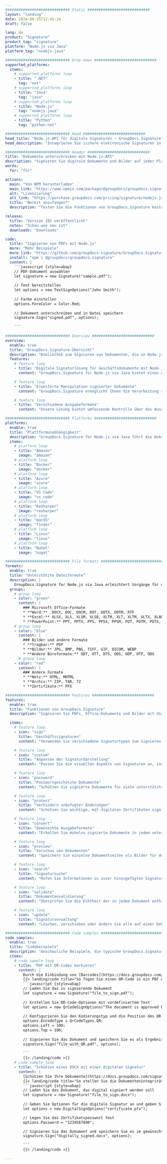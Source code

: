 ```yaml
---
############################# Static ############################
layout: "landing"
date: 2024-09-25T12:45:24
draft: false

lang: de
product: "Signature"
product_tag: "signature"
platform: "Node.js via Java"
platform_tag: "nodejs-java"

############################# Drop-down ############################
supported_platforms:
  items:
    # supported_platforms loop
    - title: ".NET"
      tag: "net"
    # supported_platforms loop
    - title: "Java"
      tag: "java"
    # supported_platforms loop
    - title: "Node.js"
      tag: "nodejs-java" 
    # supported_platforms loop
    - title: "Python"
      tag: "python-net" 

############################# Head ############################
head_title: "Node.js-API für digitale Signaturen – GroupDocs.Signature"
head_description: "Integrieren Sie sichere elektronische Signaturen in Node.js-Apps mit GroupDocs.Signature. Optimieren Sie Arbeitsabläufe beim Signieren von Dokumenten einfach und effizient."

############################# Header ############################
title: "Dokumente unterschreiben mit Node.js-API"
description: "Signieren Sie digitale Dokumente und Bilder auf jeder Plattform mit unseren flexiblen APIs und App-basierten Lösungen für Programmierer und Endbenutzer."
words:
  for: "für"

actions:
  main: "Von NPM herunterladen"
  main_link: "https://www.npmjs.com/package/@groupdocs/groupdocs.signature/"
  alt: "Lizenzierung"
  alt_link: "https://purchase.groupdocs.com/pricing/signature/nodejs-java/"
  title: "Bereit anzufangen?"
  description: "Testen Sie die Funktionen von GroupDocs.Signature kostenlos oder fordern Sie eine Lizenz an"

release:
  title: "Version {0} veröffentlicht"
  notes: "Schau was neu ist"
  downloads: "Downloads"

code:
  title: "Signieren von PDFs mit Node.js"
  more: "Mehr Beispiele"
  more_link: "https://github.com/groupdocs-signature/GroupDocs.Signature-for-Node.js-via-Java/"
  install: "npm i @groupdocs/groupdocs.signature"
  content: |
    ```javascript {style=abap}   
    // PDF-Dokument auswählen
    let signature = new Signature("sample.pdf");
    
    // Text bereitstellen
    let options = new TextSignOptions("John Smith");
    
    // Farbe einstellen
    options.ForeColor = Color.Red;
    
    // Dokument unterschreiben und in Datei speichern
    signature.Sign("signed.pdf", options);
    
    ```

############################# Overview ############################
overview:
  enable: true
  title: "GroupDocs.Signature-Übersicht"
  description: "Bibliothek zum Signieren von Dokumenten, die in Node.js-Anwendungen verwendet werden kann"
  features:
    # feature loop
    - title: "Digitale Signaturlösung für Geschäftsdokumente mit Node.js"
      content: "GroupDocs.Signature for Node.js via Java bietet einen umfassenden Satz digitaler Signaturoptionen für PDF-, Office-Dokumente und Bilder. Es stehen Text, Barcodes, Bilder, digitale Zertifikate und Metadaten zur Verfügung. Eine optimierte Dokumentenverarbeitung sorgt für Effizienz."

    # feature loop
    - title: "Erweiterte Manipulation signierter Dokumente"
      content: "GroupDocs.Signature ermöglicht Ihnen die Verarbeitung signierter Dokumente. Suchen und validieren Sie Signaturen anhand verschiedener Kriterien. Extrahieren Sie außerdem detaillierte Dokumentinformationen oder generieren Sie Vorschaubilder von Seiten."

    # feature loop
    - title: "Verschiedene Ausgabeformate"
      content: "Unsere Lösung bietet umfassende Kontrolle über das Ausgabeformat signierter Dokumente. Positionieren Sie Signaturen präzise auf jeder Seite und passen Sie deren Erscheinungsbild an. Speichern Sie signierte Dokumente in zahlreichen unterstützten Formaten und sichern Sie diese optional mit Passwörtern."

############################# Platforms ############################
platforms:
  enable: true
  title: "Plattformunabhängigkeit"
  description: "GroupDocs.Signature for Node.js via Java führt die Dokumentenverarbeitung mit verschiedenen Betriebssystemen durch"
  items:
    # platform loop
    - title: "Amazon"
      image: "amazon"
    # platform loop
    - title: "Docker"
      image: "docker"
    # platform loop
    - title: "Azure"
      image: "azure"
    # platform loop
    - title: "VS Code"
      image: "vs_code"
    # platform loop
    - title: "ReSharper"
      image: "resharper"
    # platform loop
    - title: "macOS"
      image: "finder"
    # platform loop
    - title: "Linux"
      image: "linux"
    # platform loop
    - title: "NuGet"
      image: "nuget"

############################# File formats ############################
formats:
  enable: true
  title: "Unterstützte Dateiformate"
  description: |
    GroupDocs.Signature for Node.js via Java erleichtert Vorgänge für die [beliebten Dateiformate](https://docs.groupdocs.com/signature/java/supported-document-formats/).
  groups:
    # group loop
    - color: "green"
      content: |
        ### Microsoft Office-Formate
        * **Word:**  DOCX, DOC, DOCM, DOT, DOTX, DOTM, RTF
        * **Excel:** XLSX, XLS, XLSM, XLSB, XLTM, XLT, XLTM, XLTX, XLAM, SXC, SpreadsheetML
        * **PowerPoint:** PPT, PPTX, PPS, PPSX, PPSM, POT, POTM, POTX, PPTM
    # group loop
    - color: "blue"
      content: |
        ### Bilder und andere Formate
        * **tragbar:** PDF
        * **Bilder:** JPG, BMP, PNG, TIFF, GIF, DICOM, WEBP
        * **Andere Büroformate:** ODT, OTT, OTS, ODS, ODP, OTP, ODG
      # group loop
    - color: "red"
      content: |
        ### Andere Formate
        * **Netz:** HTML, MHTML
        * **Archiv:** ZIP, TAR, 7Z
        * **Zertifikate:** PFX

############################# Features ############################
features:
  enable: true
  title: "Funktionen von GroupDocs.Signature"
  description: "Signieren Sie PDFs, Office-Dokumente und Bilder mit digitalen Signaturen"

  items:
    # feature loop
    - icon: "sign"
      title: "Geschäftssignaturen"
      content: "Verwenden Sie verschiedene Signaturtypen zum Signieren von Dokumenten. Platzieren Sie digitale Signaturen präzise an jeder beliebigen Stelle auf der Seite."

    # feature loop
    - icon: "custom"
      title: "Anpassen der Signaturdarstellung"
      content: "Passen Sie die visuellen Aspekte von Signaturen an, indem Sie Farbe, Schriftart, Ränder, Drehung und mehr anpassen, um das gewünschte Ergebnis zu erzielen."

    # feature loop
    - icon: "password"
      title: "Passwortgeschützte Dokumente"
      content: "Schützen Sie signierte Dokumente für viele unterstützte Dokumentformate mit einem Passwort, um die Sicherheit zu erhöhen."

    # feature loop
    - icon: "protect"
      title: "Verhindern unbefugter Änderungen"
      content: "Schützen Sie wichtige, mit digitalen Zertifikaten signierte Geschäftsdokumente vor unbefugten Änderungen."

    # feature loop
    - icon: "convert"
      title: "Gewünschte Ausgabeformate"
      content: "Erhalten Sie mühelos signierte Dokumente in jedem unterstützten Format. Konvertieren Sie MS Word-Dokumente ganz einfach in das PDF-Format."

    # feature loop
    - icon: "preview"
      title: "Vorschau von Dokumenten"
      content: "Speichern Sie einzelne Dokumentseiten als Bilder für den zukünftigen Bedarf."

    # feature loop
    - icon: "search"
      title: "Signatursuche"
      content: "Rufen Sie Informationen zu zuvor hinzugefügten Signaturen in Ihren Dokumenten ab."

    # feature loop
    - icon: "validate"
      title: "Dokumentenvalidierung"
      content: "Überprüfen Sie die Echtheit der in jedem Dokument enthaltenen Unterschriften."

    # feature loop
    - icon: "update"
      title: "Signaturverwaltung"
      content: "Löschen, verschieben oder ändern Sie alle auf einer Dokumentseite platzierten Signaturen."

############################# Code samples ############################
code_samples:
  enable: true
  title: "Codebeispiele"
  description: "Anschauliche Beispiele, die typische GroupDocs.Signature for Node.js via Java-Vorgänge veranschaulichen"
  items:
    # code sample loop
    - title: "PDF mit QR-Codes markieren"
      content: |
        Durch die Einbindung von [Barcodes](https://docs.groupdocs.com/signature/java/esign-document-with-qr-code-signature/) in bestimmte PDF-Dokumentseiten können Geschäftsprozesse optimiert werden. Dieser Abschnitt enthält ein Beispiel für das Hinzufügen eines QR-Codes mit GroupDocs.Signature for Node.js via Java.
        {{< landing/code title="So fügen Sie einen QR-Code in ein PDF ein.">}}
        ```javascript {style=abap}
        // Laden Sie das zu signierende Dokument
        let signature = new Signature("file_to_sign.pdf");
        
        // Erstellen Sie QR-Code-Optionen mit vordefiniertem Text
        let options = new QrCodeSignOptions("The document is approved by John Smith");
        
        // Konfigurieren Sie den Kodierungstyp und die Position des QR-Codes auf der Seite
        options.EncodeType = QrCodeTypes.QR;
        options.Left = 100;
        options.Top = 100;
            
        // Signieren Sie das Dokument und speichern Sie es als Ergebnisdatei
        signature.Sign("file_with_QR.pdf", options);
        
        ```
        {{< /landing/code >}}
    # code sample loop
    - title: "Schützen eines DOCX mit einer digitalen Signatur"
      content: |
        [Schützen Sie Ihre Dokumente](https://docs.groupdocs.com/signature/java/esign-document-with-digital-signature/) durch Signaturen basierend auf digitalen Zertifikaten. Digitale Signaturen schützen Ihre Geschäftsdokumente vor Inhaltsänderungen.
        {{< landing/code title="So stellen Sie die Dokumentenintegrität sicher.">}}
        ```javascript {style=abap}   
        // Laden Sie das Dokument, das digital signiert werden soll
        let signature = new Signature("file_to_sign.docx");
        
        // Geben Sie Optionen für die digitale Signatur an und geben Sie den Pfad zur Zertifikatsdatei an
        let options = new DigitalSignOptions("certificate.pfx");

        // Legen Sie das Zertifikatspasswort fest
        options.Password = "1234567890";

        // Signieren Sie das Dokument und speichern Sie es im gewünschten Pfad
        signature.Sign("digitally_signed.docx", options);

        ```
        {{< /landing/code >}}

---
```

